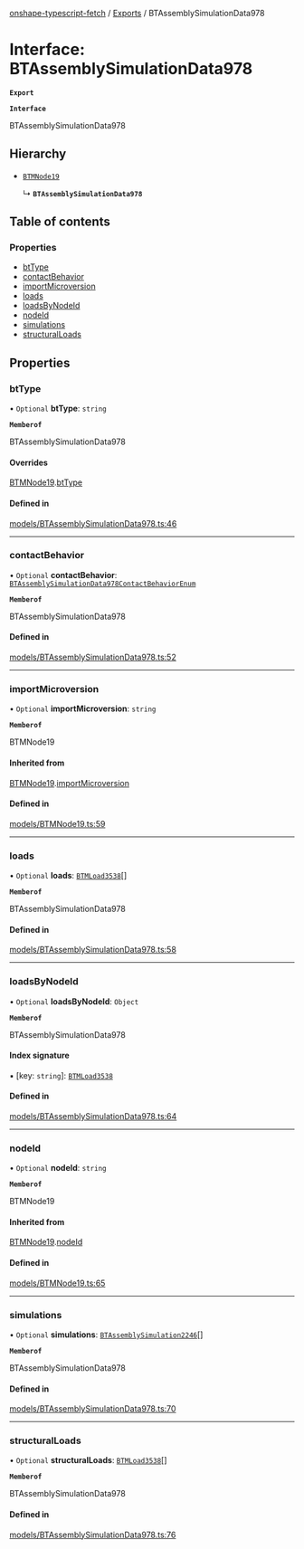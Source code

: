 [onshape-typescript-fetch](../README.md) / [Exports](../modules.md) / BTAssemblySimulationData978

# Interface: BTAssemblySimulationData978

**`Export`**

**`Interface`**

BTAssemblySimulationData978

## Hierarchy

- [`BTMNode19`](BTMNode19.md)

  ↳ **`BTAssemblySimulationData978`**

## Table of contents

### Properties

- [btType](BTAssemblySimulationData978.md#bttype)
- [contactBehavior](BTAssemblySimulationData978.md#contactbehavior)
- [importMicroversion](BTAssemblySimulationData978.md#importmicroversion)
- [loads](BTAssemblySimulationData978.md#loads)
- [loadsByNodeId](BTAssemblySimulationData978.md#loadsbynodeid)
- [nodeId](BTAssemblySimulationData978.md#nodeid)
- [simulations](BTAssemblySimulationData978.md#simulations)
- [structuralLoads](BTAssemblySimulationData978.md#structuralloads)

## Properties

### btType

• `Optional` **btType**: `string`

**`Memberof`**

BTAssemblySimulationData978

#### Overrides

[BTMNode19](BTMNode19.md).[btType](BTMNode19.md#bttype)

#### Defined in

[models/BTAssemblySimulationData978.ts:46](https://github.com/toebes/onshape-typescript-fetch/blob/3e11ae1/models/BTAssemblySimulationData978.ts#L46)

___

### contactBehavior

• `Optional` **contactBehavior**: [`BTAssemblySimulationData978ContactBehaviorEnum`](../modules.md#btassemblysimulationdata978contactbehaviorenum-1)

**`Memberof`**

BTAssemblySimulationData978

#### Defined in

[models/BTAssemblySimulationData978.ts:52](https://github.com/toebes/onshape-typescript-fetch/blob/3e11ae1/models/BTAssemblySimulationData978.ts#L52)

___

### importMicroversion

• `Optional` **importMicroversion**: `string`

**`Memberof`**

BTMNode19

#### Inherited from

[BTMNode19](BTMNode19.md).[importMicroversion](BTMNode19.md#importmicroversion)

#### Defined in

[models/BTMNode19.ts:59](https://github.com/toebes/onshape-typescript-fetch/blob/3e11ae1/models/BTMNode19.ts#L59)

___

### loads

• `Optional` **loads**: [`BTMLoad3538`](BTMLoad3538.md)[]

**`Memberof`**

BTAssemblySimulationData978

#### Defined in

[models/BTAssemblySimulationData978.ts:58](https://github.com/toebes/onshape-typescript-fetch/blob/3e11ae1/models/BTAssemblySimulationData978.ts#L58)

___

### loadsByNodeId

• `Optional` **loadsByNodeId**: `Object`

**`Memberof`**

BTAssemblySimulationData978

#### Index signature

▪ [key: `string`]: [`BTMLoad3538`](BTMLoad3538.md)

#### Defined in

[models/BTAssemblySimulationData978.ts:64](https://github.com/toebes/onshape-typescript-fetch/blob/3e11ae1/models/BTAssemblySimulationData978.ts#L64)

___

### nodeId

• `Optional` **nodeId**: `string`

**`Memberof`**

BTMNode19

#### Inherited from

[BTMNode19](BTMNode19.md).[nodeId](BTMNode19.md#nodeid)

#### Defined in

[models/BTMNode19.ts:65](https://github.com/toebes/onshape-typescript-fetch/blob/3e11ae1/models/BTMNode19.ts#L65)

___

### simulations

• `Optional` **simulations**: [`BTAssemblySimulation2246`](BTAssemblySimulation2246.md)[]

**`Memberof`**

BTAssemblySimulationData978

#### Defined in

[models/BTAssemblySimulationData978.ts:70](https://github.com/toebes/onshape-typescript-fetch/blob/3e11ae1/models/BTAssemblySimulationData978.ts#L70)

___

### structuralLoads

• `Optional` **structuralLoads**: [`BTMLoad3538`](BTMLoad3538.md)[]

**`Memberof`**

BTAssemblySimulationData978

#### Defined in

[models/BTAssemblySimulationData978.ts:76](https://github.com/toebes/onshape-typescript-fetch/blob/3e11ae1/models/BTAssemblySimulationData978.ts#L76)

